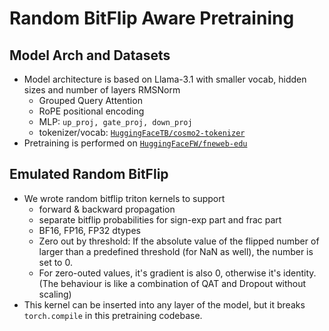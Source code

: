 # Random BitFlip Aware Pretraining

## Model Arch and Datasets

- Model architecture is based on Llama-3.1 with smaller vocab, hidden sizes and number of layers RMSNorm
    - Grouped Query Attention
    - RoPE positional encoding
    - MLP: `up_proj, gate_proj, down_proj`
    - tokenizer/vocab: [`HuggingFaceTB/cosmo2-tokenizer`](https://huggingface.co/HuggingFaceTB/cosmo2-tokenizer)
- Pretraining is performed on [`HuggingFaceFW/fneweb-edu`](https://huggingface.co/datasets/HuggingFaceFW/fineweb-edu)

## Emulated Random BitFlip

- We wrote random bitflip triton kernels to support
    - forward & backward propagation
    - separate bitflip probabilities for sign-exp part and frac part
    - BF16, FP16, FP32 dtypes
    - Zero out by threshold: If the absolute value of the flipped number of larger than a predefined threshold (for NaN as well), the number is set to 0.
    - For zero-outed values, it's gradient is also 0, otherwise it's identity. (The behaviour is like a combination of QAT and Dropout without scaling)
- This kernel can be inserted into any layer of the model, but it breaks `torch.compile` in this pretraining codebase.






